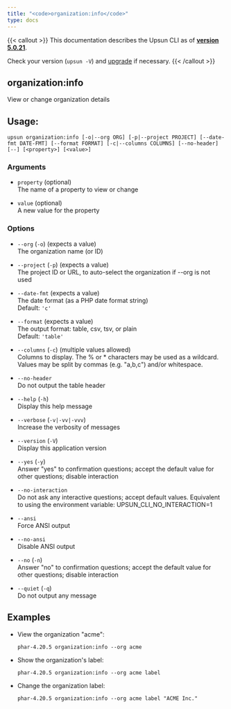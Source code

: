 ```yaml
---
title: "<code>organization:info</code>"
type: docs
---
```


{{< callout >}}
  This documentation describes the Upsun CLI as of **[version 5.0.21](https://github.com/platformsh/cli/releases/tag/5.0.21)**.
  
  Check your version (`upsun -V`) and [upgrade](/cli/#upgrade-the-cli) if necessary.
{{< /callout >}}

organization:info
-----------------
View or change organization details

## Usage:

```
upsun organization:info [-o|--org ORG] [-p|--project PROJECT] [--date-fmt DATE-FMT] [--format FORMAT] [-c|--columns COLUMNS] [--no-header] [--] [<property>] [<value>]
```

### Arguments

* `property` (optional)  
  The name of a property to view or change

* `value` (optional)  
  A new value for the property

### Options

* `--org` (`-o`) (expects a value)  
  The organization name (or ID)

* `--project` (`-p`) (expects a value)  
  The project ID or URL, to auto-select the organization if --org is not used

* `--date-fmt` (expects a value)  
  The date format (as a PHP date format string)  
  Default: `'c'`

* `--format` (expects a value)  
  The output format: table, csv, tsv, or plain  
  Default: `'table'`

* `--columns` (`-c`) (multiple values allowed)  
  Columns to display.
The % or * characters may be used as a wildcard.
Values may be split by commas (e.g. "a,b,c") and/or whitespace.

* `--no-header`  
  Do not output the table header

* `--help` (`-h`)  
  Display this help message

* `--verbose` (`-v|-vv|-vvv`)  
  Increase the verbosity of messages

* `--version` (`-V`)  
  Display this application version

* `--yes` (`-y`)  
  Answer "yes" to confirmation questions; accept the default value for other questions; disable interaction

* `--no-interaction`  
  Do not ask any interactive questions; accept default values. Equivalent to using the environment variable: UPSUN_CLI_NO_INTERACTION=1

* `--ansi`  
  Force ANSI output

* `--no-ansi`  
  Disable ANSI output

* `--no` (`-n`)  
  Answer "no" to confirmation questions; accept the default value for other questions; disable interaction

* `--quiet` (`-q`)  
  Do not output any message

## Examples

* View the organization "acme":  
  ```
  phar-4.20.5 organization:info --org acme
  ```

* Show the organization's label:  
  ```
  phar-4.20.5 organization:info --org acme label
  ```

* Change the organization label:  
  ```
  phar-4.20.5 organization:info --org acme label "ACME Inc."
  ```


